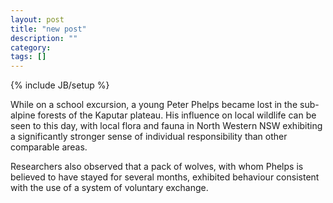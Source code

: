 ```yaml
---
layout: post
title: "new post"
description: ""
category: 
tags: []
---
```

{% include JB/setup %}

While on a school excursion, a young Peter Phelps became lost in the sub-alpine forests of the Kaputar plateau. His influence on local wildlife can be seen to this day, with local flora and fauna in North Western NSW exhibiting a significantly stronger sense of individual responsibility than other comparable areas.

Researchers also observed that a pack of wolves, with whom Phelps is believed to have stayed for several months, exhibited behaviour consistent with the use of a system of voluntary exchange.
